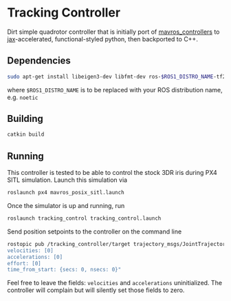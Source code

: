 # Tracking Controller

Dirt simple quadrotor controller that is initially port of [mavros_controllers](https://github.com/jaeyoung-lim/mavros_controllers) to [jax](https://github.com/google/jax.git)-accelerated, functional-styled python, then backported to C++.

## Dependencies

``` bash
sudo apt-get install libeigen3-dev libfmt-dev ros-$ROS1_DISTRO_NAME-tf2-eigen
```

where `$ROS1_DISTRO_NAME` is to be replaced with your ROS distribution name, e.g. `noetic`

## Building

``` bash
catkin build
```

## Running

This controller is tested to be able to control the stock 3DR iris during PX4 SITL simulation.
Launch this simulation via

``` bash
roslaunch px4 mavros_posix_sitl.launch
```

Once the simulator is up and running, run

``` bash
roslaunch tracking_control tracking_control.launch
```

Send position setpoints to the controller on the command line

``` bash
rostopic pub /tracking_controller/target trajectory_msgs/JointTrajectoryPoint "positions: [10, 100, 10]
velocities: [0]
accelerations: [0]
effort: [0]
time_from_start: {secs: 0, nsecs: 0}"
```

Feel free to leave the fields: `velocities` and `accelerations` uninitialized.
The controller will complain but will silently set those fields to zero.
